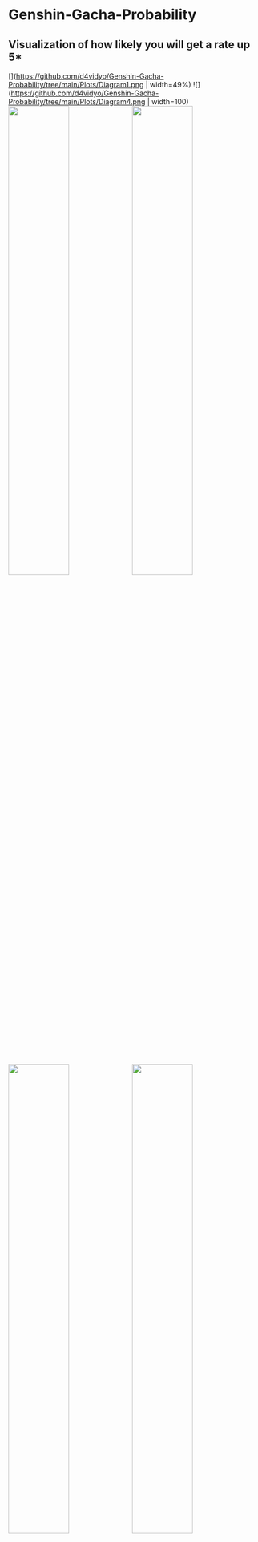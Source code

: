 # Genshin-Gacha-Probability
## Visualization of how likely you will get a rate up 5*

[](https://github.com/d4vidyo/Genshin-Gacha-Probability/tree/main/Plots/Diagram1.png | width=49%) ![](https://github.com/d4vidyo/Genshin-Gacha-Probability/tree/main/Plots/Diagram4.png | width=100)
<img src="https://github.com/d4vidyo/Genshin-Gacha-Probability/tree/main/Plots/Diagram2.png" width="49%"></img><img src="https://github.com/d4vidyo/Genshin-Gacha-Probability/tree/main/Plots/Diagram5.png" width="49%"></img>
<img src="https://github.com/d4vidyo/Genshin-Gacha-Probability/tree/main/Plots/Diagram3.png" width="49%"></img><img src="https://github.com/d4vidyo/Genshin-Gacha-Probability/tree/main/Plots/Diagram6.png" width="49%"></img>